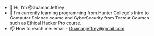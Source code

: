 - 👋 Hi, I’m @GuamanJeffrey
- 🌱 I’m currently learning programming from Hunter College's Intro to Computer Science course and CyberSecurity from Testout Courses such as Ethical Hacker Pro course. 
- 📫 How to reach me: email - Guamanjeffrey@gmail.com 

<!---
GuamanJeffrey/GuamanJeffrey is a ✨ special ✨ repository because its `README.md` (this file) appears on your GitHub profile.
You can click the Preview link to take a look at your changes.
--->
